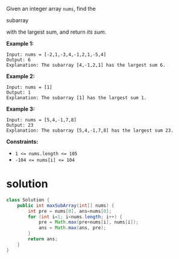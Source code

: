 Given an integer array `nums`, find the 

subarray

 with the largest sum, and return *its sum*.



 

**Example 1:**

```
Input: nums = [-2,1,-3,4,-1,2,1,-5,4]
Output: 6
Explanation: The subarray [4,-1,2,1] has the largest sum 6.
```

**Example 2:**

```
Input: nums = [1]
Output: 1
Explanation: The subarray [1] has the largest sum 1.
```

**Example 3:**

```
Input: nums = [5,4,-1,7,8]
Output: 23
Explanation: The subarray [5,4,-1,7,8] has the largest sum 23.
```

 

**Constraints:**

- `1 <= nums.length <= 105`
- `-104 <= nums[i] <= 104`

# solution

```java
class Solution {
    public int maxSubArray(int[] nums) {
        int pre = nums[0], ans=nums[0];
        for (int i=1; i<nums.length; i++) {
            pre = Math.max(pre+nums[i], nums[i]);
            ans = Math.max(ans, pre);
        }
        return ans;
    }
}
```

